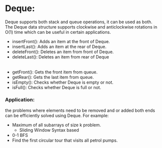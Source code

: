 # Deque:
Deque supports both stack and queue operations, it can be used as both. The Deque data structure supports clockwise and anticlockwise rotations in O(1) time which can be useful in certain applications.

- insertFront(): Adds an item at the front of Deque.
- insertLast(): Adds an item at the rear of Deque.
- deleteFront(): Deletes an item from front of Deque.
- deleteLast(): Deletes an item from rear of Deque
######

- getFront(): Gets the front item from queue.
- getRear(): Gets the last item from queue.
- isEmpty(): Checks whether Deque is empty or not.
- isFull(): Checks whether Deque is full or not.

### Application:
the problems where elements need to be removed and or added both ends can be efficiently solved using Deque. For example:
- Maximum of all subarrays of size k problem.
    - Sliding Window Syntax based
- 0-1 BFS 
- Find the first circular tour that visits all petrol pumps.
